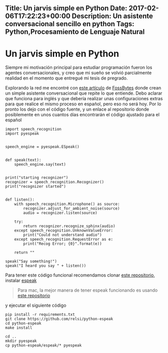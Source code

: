 Title: Un jarvis simple en Python
Date: 2017-02-06T17:22:23+00:00
Description: Un asistente conversacional sencillo en python
Tags: Python,Procesamiento de Lenguaje Natural
---
# Un jarvis simple en Python

Siempre mi motivación principal para estudiar programación fueron los agentes conversacionales, y creo que mi sueño se volvió parcialmente realidad en el momento que entregué mi tesis de pregrado.

Explorando la red me encontré con [este artículo](https://fossbytes.com/code-personal-assistant-using-python-programming/) de [FossBytes](https://fossbytes.com) donde crean un simple asistente conversacional que repite lo que entiende. Debo aclarar que funciona para inglés y que debería realizar unas configuraciones extras para que realice el mismo proceso en español, pero eso no será hoy. Por lo pronto los dejo con el código fuente, y un enlace al repositorio donde posiblemente en unos cuantos días encontrarán el código ajustado para el español

```
import speech_recognition
import pyespeak


speech_engine = pyespeak.ESpeak()


def speak(text):
    speech_engine.say(text)


print("starting recognizer")
recognizer = speech_recognition.Recognizer()
print("recognizer started")


def listen():
    with speech_recognition.Microphone() as source:
        recognizer.adjust_for_ambient_noise(source)
        audio = recognizer.listen(source)

    try:
        return recognizer.recognize_sphinx(audio)
    except speech_recognition.UnknownValueError:
        print("Could not understand audio")
    except speech_recognition.RequestError as e:
        print("Recog Error; {0}".format(e))

    return ""

speak("Say something!")
speak("I heard you say " + listen())
```

Para tener este código funcional recomendamos clonar [este repositorio](https://github.com/contraslash/dummy-jarvis), instalar [espeak](http://espeak.sourceforge.net/download.html)

> Para mac, la mejor manera de tener espeak funcionando es usando [este repositorio](https://github.com/pettarin/espeakosx)

y ejecutar el siguiente código

```
pip install -r requirements.txt
git clone https://github.com/relsi/python-espeak
cd python-espeak
make install

cd ..
mkdir pyespeak
cp python-espeak/espeak/* pyespeak
```